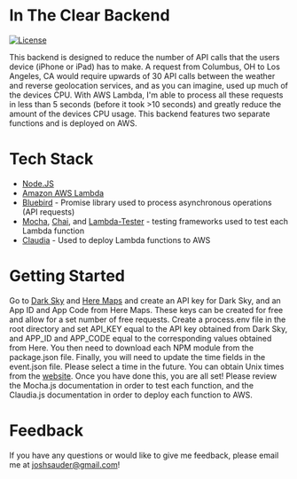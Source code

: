 # In The Clear Backend

[![License](https://img.shields.io/badge/License-BSD%203--Clause-blue.svg)](https://opensource.org/licenses/BSD-3-Clause)

This backend is designed to reduce the number of API calls that the users device (iPhone or iPad) has to make. A request from Columbus, OH to Los Angeles, CA would require upwards of 30 API calls between the weather and reverse geolocation services, and as you can imagine, used up much of the devices CPU. With AWS Lambda, I'm able to process all these requests in less than 5 seconds (before it took >10 seconds) and greatly reduce the amount of the devices CPU usage. This backend features two separate functions and is deployed on AWS.

# Tech Stack
- [Node.JS](https://nodejs.org/en/)
- [Amazon AWS Lambda](https://aws.amazon.com/lambda/)
- [Bluebird](http://bluebirdjs.com/docs/getting-started.html) - Promise library used to process asynchronous operations (API requests)
- [Mocha](https://mochajs.org), [Chai](https://www.chaijs.com), and [Lambda-Tester](https://www.npmjs.com/package/lambda-tester) - testing frameworks used to test each Lambda function
- [Claudia](https://claudiajs.com) - Used to deploy Lambda functions to AWS

# Getting Started
Go to [Dark Sky](https://darksky.net/dev) and [Here Maps](https://developer.here.com) and create an API key for Dark Sky, and an App ID and App Code from Here Maps. These keys can be created for free and allow for a set number of free requests. Create a process.env file in the root directory and set API_KEY equal to the API key obtained from Dark Sky, and APP_ID and APP_CODE equal to the corresponding values obtained from Here. You then need to download each NPM module from the package.json file. Finally, you will need to update the time fields in the event.json file. Please select a time in the future. You can obtain Unix times from the [website](https://www.unixtimestamp.com). Once you have done this, you are all set! Please review the Mocha.js documentation in order to test each function, and the Claudia.js documentation in order to deploy each function to AWS.

# Feedback
If you have any questions or would like to give me feedback, please email me at joshsauder@gmail.com!
